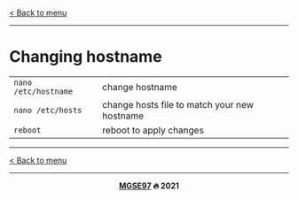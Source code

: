 [< Back to menu](../README.md)

---

# Changing hostname

<table>
    <tr><td><code>nano /etc/hostname</code></td><td>change hostname</td></tr>
    <tr><td><code>nano /etc/hosts</code></td><td>change hosts file to match your new hostname</td></tr>
    <tr><td><code>reboot</code></td><td>reboot to apply changes</td></tr>
</table>

---

[< Back to menu](../README.md)

---

<p align="center">
    <b><a href="https://github.com/MGSE97" target="_blank">MGSE97</a> 🔥 2021</b>
</div>